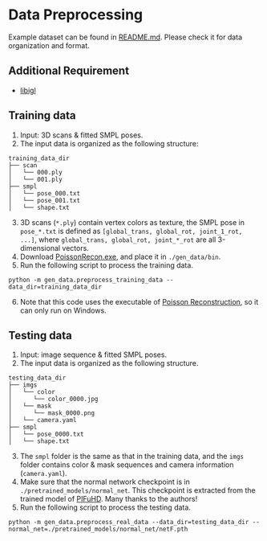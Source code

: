 # Data Preprocessing

Example dataset can be found in [README.md](../README.md). Please check it for data organization and format.

## Additional Requirement
- [libigl](https://libigl.github.io/)

## Training data
1. Input: 3D scans & fitted SMPL poses.
2. The input data is organized as the following structure:
```
training_data_dir
├── scan
│   └── 000.ply
│   └── 001.ply
├── smpl
│   └── pose_000.txt
│   └── pose_001.txt
│   └── shape.txt
```
3. 3D scans (```*.ply```) contain vertex colors as texture, the SMPL pose in ```pose_*.txt``` is defined as ```[global_trans, global_rot, joint_1_rot, ...]```,
where ```global_trans, global_rot, joint_*_rot``` are all 3-dimensional vectors.
4. Download [PoissonRecon.exe](http://www.cs.jhu.edu/~misha/Code/PoissonRecon/Version13.8/AdaptiveSolvers.x64.zip), and place it in ```./gen_data/bin```.
5. Run the following script to process the training data.
```
python -m gen_data.preprocess_training_data --data_dir=training_data_dir
```
6. Note that this code uses the executable of [Poisson Reconstruction](https://github.com/mkazhdan/PoissonRecon), so it can only run on Windows.


## Testing data
1. Input: image sequence & fitted SMPL poses.
2. The input data is organized as the following structure.
```
testing_data_dir
├── imgs
│   └── color
│      └── color_0000.jpg
│   └── mask
│      └── mask_0000.png
│   └── camera.yaml
├── smpl
│   └── pose_0000.txt
│   └── shape.txt
```
3. The ```smpl``` folder is the same as that in the training data, and the ```imgs``` folder contains color & mask sequences and camera information (```camera.yaml```).
4. Make sure that the normal network checkpoint is in ```./pretrained_models/normal_net```. This checkpoint is extracted from the trained model of [PIFuHD](https://github.com/facebookresearch/pifuhd). Many thanks to the authors!
5. Run the following script to process the testing data.
```
python -m gen_data.preprocess_real_data --data_dir=testing_data_dir --normal_net=./pretrained_models/normal_net/netF.pth
```
